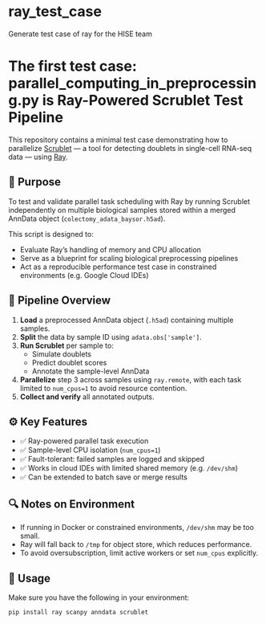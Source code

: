 # ray_test_case
Generate test case of ray for the HISE team

# The first test case: parallel_computing_in_preprocessing.py is  Ray-Powered Scrublet Test Pipeline

This repository contains a minimal test case demonstrating how to parallelize [Scrublet](https://github.com/AllonKleinLab/scrublet) — a tool for detecting doublets in single-cell RNA-seq data — using [Ray](https://www.ray.io/).

## 🧪 Purpose

To test and validate parallel task scheduling with Ray by running Scrublet independently on multiple biological samples stored within a merged AnnData object (`colectomy_adata_baysor.h5ad`).

This script is designed to:
- Evaluate Ray’s handling of memory and CPU allocation
- Serve as a blueprint for scaling biological preprocessing pipelines
- Act as a reproducible performance test case in constrained environments (e.g. Google Cloud IDEs)

## 🧬 Pipeline Overview

1. **Load** a preprocessed AnnData object (`.h5ad`) containing multiple samples.
2. **Split** the data by sample ID using `adata.obs['sample']`.
3. **Run Scrublet** per sample to:
   - Simulate doublets
   - Predict doublet scores
   - Annotate the sample-level AnnData
4. **Parallelize** step 3 across samples using `ray.remote`, with each task limited to `num_cpus=1` to avoid resource contention.
5. **Collect and verify** all annotated outputs.

## ⚙️ Key Features

- ✅ Ray-powered parallel task execution
- ✅ Sample-level CPU isolation (`num_cpus=1`)
- ✅ Fault-tolerant: failed samples are logged and skipped
- ✅ Works in cloud IDEs with limited shared memory (e.g. `/dev/shm`)
- ✅ Can be extended to batch save or merge results

## 🔍 Notes on Environment

- If running in Docker or constrained environments, `/dev/shm` may be too small.
- Ray will fall back to `/tmp` for object store, which reduces performance.
- To avoid oversubscription, limit active workers or set `num_cpus` explicitly.

## 🧩 Usage

Make sure you have the following in your environment:
```bash
pip install ray scanpy anndata scrublet
